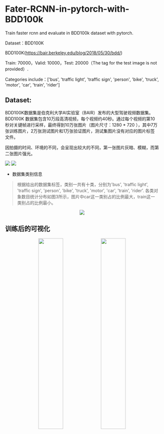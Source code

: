 # Fater-RCNN-in-pytorch-with-BDD100k
Train faster rcnn and evaluate in BDD100k dataset with pytorch.

Dataset：BDD100K

BDD100K(https://bair.berkeley.edu/blog/2018/05/30/bdd/)

Train: 70000，Valid: 10000，Test: 20000（The tag for the test image is not provided）.

Categories include：['bus', 'traffic light', 'traffic sign', 'person', 'bike', 'truck', 'motor', 'car', 'train', 'rider']

## Dataset:
   BDD100K数据集是伯克利大学AI实验室（BAIR）发布的大型驾驶视频数据集。BDD100K 数据集包含10万段高清视频，每个视频约40秒。通过每个视频的第10秒对关键帧进行采样，最终得到10万张图片（图片尺寸：1280 * 720 ），其中7万张训练图片，2万张测试图片和1万张验证图片，测试集图片没有对应的图片标签文件。
   
   因拍摄的时间、环境的不同，会呈现出较大的不同，第一张图片灰暗、模糊，而第二张图片强光。

![](https://github.com/Cathy-t/Fater-RCNN-in-pytorch-with-BDD100k/blob/master/data/original1.png)
![](https://github.com/Cathy-t/Fater-RCNN-in-pytorch-with-BDD100k/blob/master/data/original2.png)

* 数据集类别信息
>根据给出的数据集标签，类别一共有十类，分别为'bus', 'traffic light', 'traffic sign', 'person', 'bike', 'truck', 'motor', 'car', 'train', 'rider'. 各类对象数目统计分布如图3所示，图片中car这一类别占的比例最大，train这一类别占的比例最小。
<div align=center><img src="https://github.com/Cathy-t/Fater-RCNN-in-pytorch-with-BDD100k/blob/master/data/distribution.png"/></div>

## 训练后的可视化
<div align=center>
<img width="40%" src="https://github.com/Cathy-t/Fater-RCNN-in-pytorch-with-BDD100k/blob/master/det_images/epoch2/cabc30fc-e7726578.jpg"/>
<img width="40%" src="https://github.com/Cathy-t/Fater-RCNN-in-pytorch-with-BDD100k/blob/master/det_images/epoch2/cabc30fc-eb673c5a.jpg"/>
</div>
